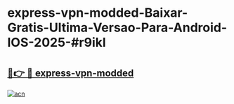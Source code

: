 # express-vpn-modded-Baixar-Gratis-Ultima-Versao-Para-Android-IOS-2025-#r9ikl

# <h2><a href="https://ainizakaria.my?title=express-vpn-modded&ref=24M">🔗👉 🔴 express-vpn-modded</a></h2>

[![acn](https://github.com/user-attachments/assets/0f9c940e-d8b0-45ae-aac7-cd30a18b3e1c)](https://ainizakaria.my?title=express-vpn-modded&ref=24M)

